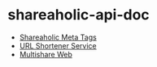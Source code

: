 shareaholic-api-doc
===================

* [Shareaholic Meta Tags](https://github.com/shareaholic/shareaholic-api-docs/blob/master/shareaholic_meta_tags.md)
* [URL Shortener Service](https://github.com/shareaholic/shareaholic-api-docs/blob/master/api_url_shortener.md)
* [Multishare Web](https://github.com/shareaholic/shareaholic-api-docs/blob/master/web_multisharepanel.md)
